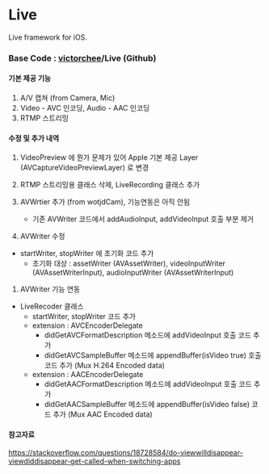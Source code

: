 # Live

Live framework for iOS.

### Base Code : [victorchee](https://github.com/victorchee)/**Live** (Github)

#### 기본 제공 기능

1. A/V 캡쳐 (from Camera, Mic)
2. Video - AVC 인코딩, Audio - AAC 인코딩
3. RTMP 스트리밍

#### 수정 및 추가 내역

1. VideoPreview 에 뭔가 문제가 있어 Apple 기본 제공 Layer (AVCaptureVideoPreviewLayer) 로 변경 
2. RTMP 스트리밍용 클래스 삭제, LiveRecording 클래스 추가
3. AVWrtier 추가 (from wotjdCam), 기능연동은 아직 안됨
   - 기존 AVWriter 코드에서 addAudioInput, addVideoInput 호출 부분 제거 

1. AVWriter 수정

- startWriter, stopWriter 에 초기화 코드 추가
  - 초기화 대상 : assetWriter (AVAssetWriter), videoInputWriter (AVAssetWriterInput), audioInputWriter (AVAssetWriterInput)

1. AVWriter 기능 연동

- LiveRecoder 클래스
  - startWriter, stopWriter 코드 추가
  - extension : AVCEncoderDelegate
    - didGetAVCFormatDescription 메소드에 addVideoInput 호출 코드 추가
    - didGetAVCSampleBuffer 메소드에 appendBuffer(isVideo true) 호출 코드 추가 (Mux H.264 Encoded data)
  - extension : AACEncoderDelegate
    - didGetAACFormatDescription 메소드에 addVideoInput 호출 코드 추가
    - didGetAACSampleBuffer 메소드에 appendBuffer(isVideo false) 코드 추가 (Mux AAC Encoded data)

#### 참고자료

https://stackoverflow.com/questions/18728584/do-viewwilldisappear-viewdiddisappear-get-called-when-switching-apps
